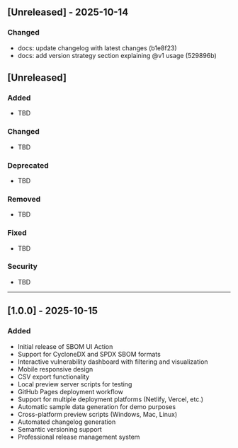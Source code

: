 ## [Unreleased] - 2025-10-14

### Changed
- docs: update changelog with latest changes (b1e8f23)
- docs: add version strategy section explaining @v1 usage (529896b)

## [Unreleased]

### Added
- TBD

### Changed
- TBD

### Deprecated
- TBD

### Removed
- TBD

### Fixed
- TBD

### Security
- TBD

---

## [1.0.0] - 2025-10-15

### Added
- Initial release of SBOM UI Action
- Support for CycloneDX and SPDX SBOM formats
- Interactive vulnerability dashboard with filtering and visualization
- Mobile responsive design
- CSV export functionality
- Local preview server scripts for testing
- GitHub Pages deployment workflow
- Support for multiple deployment platforms (Netlify, Vercel, etc.)
- Automatic sample data generation for demo purposes
- Cross-platform preview scripts (Windows, Mac, Linux)
- Automated changelog generation
- Semantic versioning support
- Professional release management system
